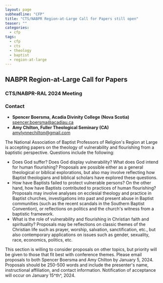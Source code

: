 ```yaml
---
layout: page
subheadline: "CFP"
title: "CTS/NABPR Region-at-Large Call for Papers still open"
teaser: ""
categories:
  - cfp
tags:
  - cfp
  - cts
  - theology
  - baptist
  - region-at-large
---
```

## **NABPR Region-at-Large Call for Papers**

### **CTS/NABPR-RAL 2024 Meeting**

### Contact

- **Spencer Boersma, Acadia Divinity College (Nova Scotia)** <spencer.boersma@acadiau.ca>
- **Amy Chilton, Fuller Theological Seminary (CA)** <amylynnechilton@gmail.com>


The National Association of Baptist Professors of Religion's Region at Large is accepting papers on the theology of vulnerability and flourishing from a baptistic perspective. Questions include the following:

-   Does God suffer? Does God display vulnerability? What does God intend for human flourishing? Proposals are possible either as a general theological or biblical explorations, but also may involve reflecting how Baptist theologians and biblical scholars have explored these questions. 
-   How have Baptists failed to protect vulnerable persons? On the other hand, how have Baptists contributed to practices of human flourishing? Proposals may involve analyses on ecclesial theology and practice in Baptist churches, investigations into past and present abuse in Baptist communities (such as the recent scandals in the Southern Baptist Convention), or reflections on politics and the church's witness from a baptistic framework.
-   What is the role of vulnerability and flourishing in Christian faith and spirituality? Proposals may be reflections on classic themes of the Christian life such as prayer, worship, salvation, sanctification, etc., but also contemporary applications on issues such as gender, sexuality, race, economics, politics, etc.

This section is willing to consider proposals on other topics, but priority will be given to those that fit best with conference themes. Please email proposals to both Spencer Boersma and Amy Chilton by January 5, 2024. Proposals should be 250-500 words and include the presenter's name, instructional affiliation, and contact information. Notification of acceptance will occur on January 15^th^, 2024.